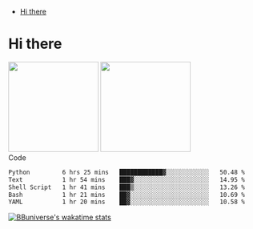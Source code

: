 <!--ts-->
* [Hi there](#hi-there)

<!-- Created by https://github.com/ekalinin/github-markdown-toc -->
<!-- Added by: runner, at: Wed Sep 27 04:19:34 UTC 2023 -->

<!--te-->


# Hi there

<!--
**BBuniverse/BBuniverse** is a ✨ _special_ ✨ repository because its `README.md` (this file) appears on your GitHub profile.

Here are some ideas to get you started:

- 🔭 I’m currently working on ...
- 🌱 I’m currently learning ...
- 👯 I’m looking to collaborate on ...
- 🤔 I’m looking for help with ...
- 💬 Ask me about ...
- 📫 How to reach me: ...
- 😄 Pronouns: ...
- ⚡ Fun fact: ...
-->


<div display="flex">
  <img src="https://github-readme-stats.vercel.app/api?username=BBuniverse&show_icons=true&count_private=true&theme=radical&hide_border=true" height="180"/>
  <img src="https://github-readme-stats.vercel.app/api/top-langs/?username=BBuniverse&layout=compact&theme=radical&hide_border=true" height="180"/>
</div
     

## Code
<!--START_SECTION:waka-->

```txt
Python         6 hrs 25 mins   ████████████▓░░░░░░░░░░░░   50.48 %
Text           1 hr 54 mins    ███▓░░░░░░░░░░░░░░░░░░░░░   14.95 %
Shell Script   1 hr 41 mins    ███▒░░░░░░░░░░░░░░░░░░░░░   13.26 %
Bash           1 hr 21 mins    ██▓░░░░░░░░░░░░░░░░░░░░░░   10.69 %
YAML           1 hr 20 mins    ██▓░░░░░░░░░░░░░░░░░░░░░░   10.58 %
```

<!--END_SECTION:waka-->
     
[![BBuniverse's wakatime stats](https://github-readme-stats.vercel.app/api/wakatime?username=BBuniverse)](https://github.com/anuraghazra/github-readme-stats)
